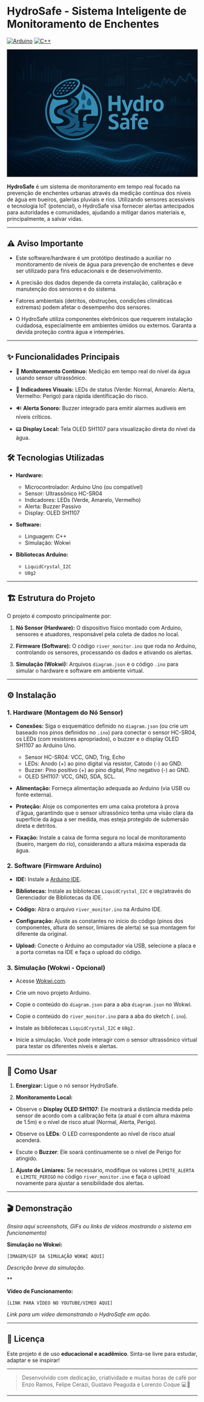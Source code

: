 # HydroSafe - Sistema Inteligente de Monitoramento de Enchentes

[](https://#)[](LICENSE)
[![Arduino](https://img.shields.io/badge/Arduino-00979D?style=for-the-badge&logo=arduino&logoColor=white)](https://www.arduino.cc/)
[![C++](https://img.shields.io/badge/C%2B%2B-00599C?style=for-the-badge&logo=c%2B%2B&logoColor=white)](https://isocpp.org/)

<p align="center">
  <img src="hydrosafe_youtube_background.jpg" alt="HydroSafe Logo" width="cover"/>
</p>

**HydroSafe** é um sistema de monitoramento em tempo real focado na prevenção de enchentes urbanas através da medição contínua dos níveis de água em bueiros, galerias pluviais e rios. Utilizando sensores acessíveis e tecnologia IoT (potencial), o HydroSafe visa fornecer alertas antecipados para autoridades e comunidades, ajudando a mitigar danos materiais e, principalmente, a salvar vidas.

---

## ⚠️ Aviso Importante

- Este software/hardware é um protótipo destinado a auxiliar no monitoramento de níveis de água para prevenção de enchentes e deve ser utilizado para fins educacionais e de desenvolvimento.

- A precisão dos dados depende da correta instalação, calibração e manutenção dos sensores e do sistema.

- Fatores ambientais (detritos, obstruções, condições climáticas extremas) podem afetar o desempenho dos sensores.

- O HydroSafe utiliza componentes eletrônicos que requerem instalação cuidadosa, especialmente em ambientes úmidos ou externos. Garanta a devida proteção contra água e intempéries.

---

## ✨ Funcionalidades Principais

- 🌊 **Monitoramento Contínuo:** Medição em tempo real do nível da água usando sensor ultrassônico.

- 🚦 **Indicadores Visuais:** LEDs de status (Verde: Normal, Amarelo: Alerta, Vermelho: Perigo) para rápida identificação do risco.

- 🔊 **Alerta Sonoro:** Buzzer integrado para emitir alarmes audíveis em níveis críticos.

- 📟 **Display Local:** Tela OLED SH1107 para visualização direta do nível da água.

## 🛠️ Tecnologias Utilizadas

- **Hardware:**
  - Microcontrolador: Arduino Uno (ou compatível)
  - Sensor: Ultrassônico HC-SR04
  - Indicadores: LEDs (Verde, Amarelo, Vermelho)
  - Alerta: Buzzer Passivo
  - Display: OLED SH1107

- **Software:**
  - Linguagem: C++
  - Simulação: Wokwi

- **Bibliotecas Arduino:**
  - `LiquidCrystal_I2C`
  - `U8g2`

---

## 🏗️ Estrutura do Projeto

O projeto é composto principalmente por:

1. **Nó Sensor (Hardware):** O dispositivo físico montado com Arduino, sensores e atuadores, responsável pela coleta de dados no local.

1. **Firmware (Software):** O código `river_monitor.ino` que roda no Arduino, controlando os sensores, processando os dados e ativando os alertas.

1. **Simulação (Wokwi):** Arquivos `diagram.json` e o código `.ino` para simular o hardware e software em ambiente virtual.

---

## ⚙️ Instalação

### 1. Hardware (Montagem do Nó Sensor)

- **Conexões:** Siga o esquemático definido no `diagram.json` (ou crie um baseado nos pinos definidos no `.ino`) para conectar o sensor HC-SR04, os LEDs (com resistores apropriados), o buzzer e o display OLED SH1107 ao Arduino Uno.
  - Sensor HC-SR04: VCC, GND, Trig, Echo
  - LEDs: Anodo (+) ao pino digital via resistor, Catodo (-) ao GND.
  - Buzzer: Pino positivo (+) ao pino digital, Pino negativo (-) ao GND.
  - OLED SH1107: VCC, GND, SDA, SCL.

- **Alimentação:** Forneça alimentação adequada ao Arduino (via USB ou fonte externa).

- **Proteção:** Aloje os componentes em uma caixa protetora à prova d'água, garantindo que o sensor ultrassônico tenha uma visão clara da superfície da água a ser medida, mas esteja protegido de submersão direta e detritos.

- **Fixação:** Instale a caixa de forma segura no local de monitoramento (bueiro, margem do rio), considerando a altura máxima esperada da água.

### 2. Software (Firmware Arduino)

- **IDE:** Instale a [Arduino IDE](https://www.arduino.cc/en/software).

- **Bibliotecas:** Instale as bibliotecas `LiquidCrystal_I2C` e `U8g2`através do Gerenciador de Bibliotecas da IDE.

- **Código:** Abra o arquivo `river_monitor.ino` na Arduino IDE.

- **Configuração:** Ajuste as constantes no início do código (pinos dos componentes, altura do sensor, limiares de alerta) se sua montagem for diferente da original.

- **Upload:** Conecte o Arduino ao computador via USB, selecione a placa e a porta corretas na IDE e faça o upload do código.

### 3. Simulação (Wokwi - Opcional)

- Acesse [Wokwi.com](https://wokwi.com/).

- Crie um novo projeto Arduino.

- Copie o conteúdo do `diagram.json` para a aba `diagram.json` no Wokwi.

- Copie o conteúdo do `river_monitor.ino` para a aba do sketch (`.ino`).

- Instale as bibliotecas `LiquidCrystal_I2C` e `U8g2.`

- Inicie a simulação. Você pode interagir com o sensor ultrassônico virtual para testar os diferentes níveis e alertas.

---

## 🚀 Como Usar

1. **Energizar:** Ligue o nó sensor HydroSafe.

1. **Monitoramento Local:**

- Observe o **Display OLED SH1107**: Ele mostrará a distância medida pelo sensor de acordo com a calibração feita (a atual é com altura máxima de 1.5m) e o nível de risco atual (Normal, Alerta, Perigo).

- Observe os **LEDs**: O LED correspondente ao nível de risco atual acenderá.

- Escute o **Buzzer**: Ele soará continuamente se o nível de Perigo for atingido.

1. **Ajuste de Limiares:** Se necessário, modifique os valores `LIMITE_ALERTA` e `LIMITE_PERIGO` no código `river_monitor.ino` e faça o upload novamente para ajustar a sensibilidade dos alertas.

---

## 🎬 Demonstração

*(Insira aqui screenshots, GIFs ou links de vídeos mostrando o sistema em funcionamento)*

**Simulação no Wokwi:**

```
[IMAGEM/GIF DA SIMULAÇÃO WOKWI AQUI]
```

*Descrição breve da simulação.*

**

**Vídeo de Funcionamento:**

```
[LINK PARA VÍDEO NO YOUTUBE/VIMEO AQUI]
```

*Link para um vídeo demonstrando o HydroSafe em ação.*

---



## 📄 Licença

Este projeto é de uso **educacional e acadêmico**. Sinta-se livre para estudar, adaptar e se inspirar! 

---

> Desenvolvido com dedicação, criatividade e muitas horas de café por Enzo Ramos, Felipe Cerazi, Gustavo Peaguda e Lorenzo Coque 💻🍷



---

